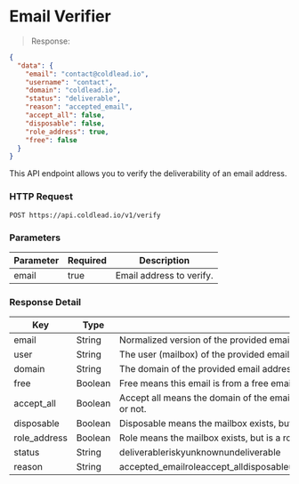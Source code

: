 # Email Verifier

> Response:

```json
{
  "data": {
    "email": "contact@coldlead.io",
    "username": "contact",
    "domain": "coldlead.io",
    "status": "deliverable",
    "reason": "accepted_email",
    "accept_all": false,
    "disposable": false,
    "role_address": true,
    "free": false
  }
}
```

This API endpoint allows you to verify the deliverability of an email address.

### HTTP Request

`POST https://api.coldlead.io/v1/verify`

### Parameters

Parameter | Required | Description
--------- | ------- | -----------
email | true | Email address to verify.

### Response Detail

Key | Type | Value
--------- | ------- | -----------
email | String | Normalized version of the provided email address.
user | String | The user (mailbox) of the provided email address.
domain | String | The domain of the provided email address.
free | Boolean | Free means this email is from a free email provider such as Gmail, Hotmail, Yahoo!, etc.
accept_all | Boolean | Accept all means the domain of the email accept all emails sent to any mailbox. So, we cant't confirm if it really exists or not.
disposable | Boolean | Disposable means the mailbox exists, but is from a disposable/temporary domain.
role_address | Boolean | Role means the mailbox exists, but is a role account (contact, support, sales, admin).
status | String | <span class="badge-status success" data-tooltip="Deliverable means ColdLead.io has confirmed the mailbox exists and the email addresses are safe to send.">deliverable</span><span data-tooltip="A risky result means the email addresses appears to exist, but have quality issues that may result in low engagement or a bounce. Use caution when sending to risky addresses. Accept-All, Disposable, and Role addresses are classified as Risky" class="badge-status energize">risky</span><span data-tooltip="Unknown occurs when ColdLead.io is unable to get a valid response from the recipient's email server. This usually happens when the destination email server is too slow or temporarily unavailable." class="badge-status black">unknown</span><span data-tooltip="Undeliverable email addresses do not exist, or are syntactically incorrect." class="badge-status danger">undeliverable</span>
reason | String | <span data-tooltip="ColdLead.io has confirmed the mailbox exists and the email addresses are safe to send." class="badge-status success">accepted_email</span><span data-tooltip="Role means the mailbox exists, but is a role account (contact, support, sales, admin)." class="badge-status energize opacity-70">role</span><span data-tooltip="Accept all means the domain of the email accept all emails sent to any mailbox. So, we cant't confirm if it really exists or not." class="badge-status energize opacity-90">accept_all</span><span data-tooltip="Disposable means the mailbox exists, but is from a disposable/temporary domain." class="badge-status energize">disposable</span><span data-tooltip="Unavailable SMTP is an unknown result, because the mail server returned an unexpected and temporarily response during the verification process." class="badge-status default">unavailable_smtp</span><span data-tooltip="Timeout is an unknown result, because the mail server takes too long to answer our requests." class="badge-status black">timeout</span><span data-tooltip="No connect is an undeliverable result, because the mail server is unreachable, and is not safe to send." class="badge-status danger opacity-50">no_connect</span><span data-tooltip="Rejected email means it is undeliverable, because the provider confirmed the mailbox doesn't exists." class="badge-status danger opacity-70">rejected_email</span><span data-tooltip="Invalid domain means it is undeliverable, because the domain doesn't exists or the MX server is misconfigured." class="badge-status danger opacity-90">invalid_domain</span><span data-tooltip="Invalid email means it is undeliverable, because the email has an incorrect syntax." class="badge-status danger">invalid_email</span>
